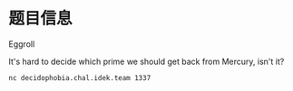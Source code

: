# 题目信息

Eggroll

It's hard to decide which prime we should get back from Mercury, isn't it?

`nc decidophobia.chal.idek.team 1337`

